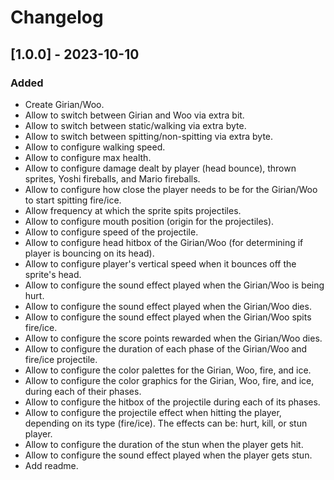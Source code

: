 # Changelog

## [1.0.0] - 2023-10-10

### Added

- Create Girian/Woo.
- Allow to switch between Girian and Woo via extra bit.
- Allow to switch between static/walking via extra byte.
- Allow to switch between spitting/non-spitting via extra byte.
- Allow to configure walking speed.
- Allow to configure max health.
- Allow to configure damage dealt by player (head bounce), thrown sprites, Yoshi
  fireballs, and Mario fireballs.
- Allow to configure how close the player needs to be for the Girian/Woo to
  start spitting fire/ice.
- Allow frequency at which the sprite spits projectiles.
- Allow to configure mouth position (origin for the projectiles).
- Allow to configure speed of the projectile.
- Allow to configure head hitbox of the Girian/Woo (for determining if player is
  bouncing on its head).
- Allow to configure player's vertical speed when it bounces off the sprite's
  head.
- Allow to configure the sound effect played when the Girian/Woo is being hurt.
- Allow to configure the sound effect played when the Girian/Woo dies.
- Allow to configure the sound effect played when the Girian/Woo spits fire/ice.
- Allow to configure the score points rewarded when the Girian/Woo dies.
- Allow to configure the duration of each phase of the Girian/Woo and fire/ice
  projectile.
- Allow to configure the color palettes for the Girian, Woo, fire, and ice.
- Allow to configure the color graphics for the Girian, Woo, fire, and ice,
  during each of their phases.
- Allow to configure the hitbox of the projectile during each of its phases.
- Allow to configure the projectile effect when hitting the player, depending on
  its type (fire/ice). The effects can be: hurt, kill, or stun player.
- Allow to configure the duration of the stun when the player gets hit.
- Allow to configure the sound effect played when the player gets stun.
- Add readme.
